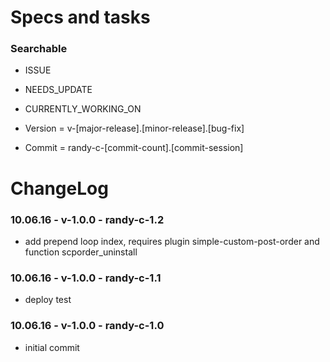 Specs and tasks
====================

### Searchable
- ISSUE
- NEEDS_UPDATE
- CURRENTLY_WORKING_ON

- Version = v-[major-release].[minor-release].[bug-fix]
- Commit = randy-c-[commit-count].[commit-session]

ChangeLog
====================

### 10.06.16 - v-1.0.0 - randy-c-1.2
- add prepend loop index, requires plugin simple-custom-post-order and function scporder_uninstall

### 10.06.16 - v-1.0.0 - randy-c-1.1
- deploy test

### 10.06.16 - v-1.0.0 - randy-c-1.0
- initial commit
